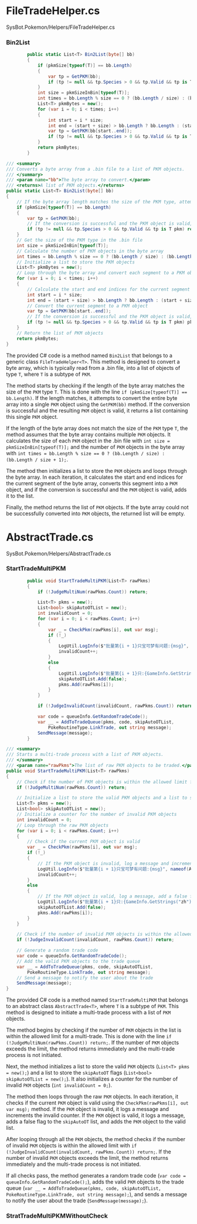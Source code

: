 ﻿# FileTradeHelper.cs

SysBot.Pokemon/Helpers/FileTradeHelper.cs

### Bin2List

```csharp
        public static List<T> Bin2List(byte[] bb)
        {
            if (pkmSize[typeof(T)] == bb.Length)
            {
                var tp = GetPKM(bb);
                if (tp != null && tp.Species > 0 && tp.Valid && tp is T pkm) return new List<T>() { pkm };
            }
            int size = pkmSizeInBin[typeof(T)];
            int times = bb.Length % size == 0 ? (bb.Length / size) : (bb.Length / size + 1);
            List<T> pkmBytes = new();
            for (var i = 0; i < times; i++)
            {
                int start = i * size;
                int end = (start + size) > bb.Length ? bb.Length : (start + size);
                var tp = GetPKM(bb[start..end]);
                if (tp != null && tp.Species > 0 && tp.Valid && tp is T pkm) pkmBytes.Add(pkm);
            }
            return pkmBytes;
        }
```

```csharp
/// <summary>
/// Converts a byte array from a .bin file to a list of PKM objects.
/// </summary>
/// <param name="bb">The byte array to convert.</param>
/// <returns>A list of PKM objects.</returns>
public static List<T> Bin2List(byte[] bb)
{
    // If the byte array length matches the size of the PKM type, attempt to convert the byte array to a PKM object
    if (pkmSize[typeof(T)] == bb.Length)
    {
        var tp = GetPKM(bb);
        // If the conversion is successful and the PKM object is valid, return a list containing the single PKM object
        if (tp != null && tp.Species > 0 && tp.Valid && tp is T pkm) return new List<T>() { pkm };
    }
    // Get the size of the PKM type in the .bin file
    int size = pkmSizeInBin[typeof(T)];
    // Calculate the number of PKM objects in the byte array
    int times = bb.Length % size == 0 ? (bb.Length / size) : (bb.Length / size + 1);
    // Initialize a list to store the PKM objects
    List<T> pkmBytes = new();
    // Loop through the byte array and convert each segment to a PKM object
    for (var i = 0; i < times; i++)
    {
        // Calculate the start and end indices for the current segment
        int start = i * size;
        int end = (start + size) > bb.Length ? bb.Length : (start + size);
        // Convert the current segment to a PKM object
        var tp = GetPKM(bb[start..end]);
        // If the conversion is successful and the PKM object is valid, add it to the list
        if (tp != null && tp.Species > 0 && tp.Valid && tp is T pkm) pkmBytes.Add(pkm);
    }
    // Return the list of PKM objects
    return pkmBytes;
}
```

The provided C# code is a method named `Bin2List` that belongs to a generic class `FileTradeHelper<T>`. This method is
designed to convert a byte array, which is typically read from a .bin file, into a list of objects of type `T`,
where `T` is a subtype of `PKM`.

The method starts by checking if the length of the byte array matches the size of the `PKM` type `T`. This is done with
the line `if (pkmSize[typeof(T)] == bb.Length)`. If the length matches, it attempts to convert the entire byte array
into a single `PKM` object using the `GetPKM(bb)` method. If the conversion is successful and the resulting `PKM` object
is valid, it returns a list containing this single `PKM` object.

If the length of the byte array does not match the size of the `PKM` type `T`, the method assumes that the byte array
contains multiple `PKM` objects. It calculates the size of each `PKM` object in the .bin file
with `int size = pkmSizeInBin[typeof(T)];` and the number of `PKM` objects in the byte array
with `int times = bb.Length % size == 0 ? (bb.Length / size) : (bb.Length / size + 1);`.

The method then initializes a list to store the `PKM` objects and loops through the byte array. In each iteration, it
calculates the start and end indices for the current segment of the byte array, converts this segment into a `PKM`
object, and if the conversion is successful and the `PKM` object is valid, adds it to the list.

Finally, the method returns the list of `PKM` objects. If the byte array could not be successfully converted into `PKM`
objects, the returned list will be empty.

# AbstractTrade.cs

SysBot.Pokemon/Helpers/AbstractTrade.cs

### StartTradeMultiPKM
```csharp
        public void StartTradeMultiPKM(List<T> rawPkms)
        {
            if (!JudgeMultiNum(rawPkms.Count)) return;

            List<T> pkms = new();
            List<bool> skipAutoOTList = new();
            int invalidCount = 0;
            for (var i = 0; i < rawPkms.Count; i++)
            {
                var _ = CheckPkm(rawPkms[i], out var msg);
                if (!_)
                {
                    LogUtil.LogInfo($"批量第{i + 1}只宝可梦有问题:{msg}", nameof(AbstractTrade<T>));
                    invalidCount++;
                }
                else
                {
                    LogUtil.LogInfo($"批量第{i + 1}只:{GameInfo.GetStrings("zh").Species[rawPkms[i].Species]}", nameof(AbstractTrade<T>));
                    skipAutoOTList.Add(false);
                    pkms.Add(rawPkms[i]);
                }
            }

            if (!JudgeInvalidCount(invalidCount, rawPkms.Count)) return;

            var code = queueInfo.GetRandomTradeCode();
            var __ = AddToTradeQueue(pkms, code, skipAutoOTList,
                PokeRoutineType.LinkTrade, out string message);
            SendMessage(message);
        }
```

```csharp
/// <summary>
/// Starts a multi-trade process with a list of PKM objects.
/// </summary>
/// <param name="rawPkms">The list of raw PKM objects to be traded.</param>
public void StartTradeMultiPKM(List<T> rawPkms)
{
    // Check if the number of PKM objects is within the allowed limit for a multi-trade
    if (!JudgeMultiNum(rawPkms.Count)) return;

    // Initialize a list to store the valid PKM objects and a list to store the skipAutoOT flags
    List<T> pkms = new();
    List<bool> skipAutoOTList = new();
    // Initialize a counter for the number of invalid PKM objects
    int invalidCount = 0;
    // Loop through the raw PKM objects
    for (var i = 0; i < rawPkms.Count; i++)
    {
        // Check if the current PKM object is valid
        var _ = CheckPkm(rawPkms[i], out var msg);
        if (!_)
        {
            // If the PKM object is invalid, log a message and increment the invalid counter
            LogUtil.LogInfo($"批量第{i + 1}只宝可梦有问题:{msg}", nameof(AbstractTrade<T>));
            invalidCount++;
        }
        else
        {
            // If the PKM object is valid, log a message, add a false flag to the skipAutoOT list, and add the PKM object to the valid list
            LogUtil.LogInfo($"批量第{i + 1}只:{GameInfo.GetStrings("zh").Species[rawPkms[i].Species]}", nameof(AbstractTrade<T>));
            skipAutoOTList.Add(false);
            pkms.Add(rawPkms[i]);
        }
    }

    // Check if the number of invalid PKM objects is within the allowed limit
    if (!JudgeInvalidCount(invalidCount, rawPkms.Count)) return;

    // Generate a random trade code
    var code = queueInfo.GetRandomTradeCode();
    // Add the valid PKM objects to the trade queue
    var __ = AddToTradeQueue(pkms, code, skipAutoOTList,
        PokeRoutineType.LinkTrade, out string message);
    // Send a message to notify the user about the trade
    SendMessage(message);
}
```

The provided C# code is a method named `StartTradeMultiPKM` that belongs to an abstract class `AbstractTrade<T>`,
where `T` is a subtype of `PKM`. This method is designed to initiate a multi-trade process with a list of `PKM` objects.

The method begins by checking if the number of `PKM` objects in the list is within the allowed limit for a multi-trade.
This is done with the line `if (!JudgeMultiNum(rawPkms.Count)) return;`. If the number of `PKM` objects exceeds the
limit, the method returns immediately and the multi-trade process is not initiated.

Next, the method initializes a list to store the valid `PKM` objects (`List<T> pkms = new();`) and a list to store
the `skipAutoOT` flags (`List<bool> skipAutoOTList = new();`). It also initializes a counter for the number of
invalid `PKM` objects (`int invalidCount = 0;`).

The method then loops through the raw `PKM` objects. In each iteration, it checks if the current `PKM` object is valid
using the `CheckPkm(rawPkms[i], out var msg);` method. If the `PKM` object is invalid, it logs a message and increments
the invalid counter. If the `PKM` object is valid, it logs a message, adds a false flag to the `skipAutoOT` list, and
adds the `PKM` object to the valid list.

After looping through all the `PKM` objects, the method checks if the number of invalid `PKM` objects is within the
allowed limit with `if (!JudgeInvalidCount(invalidCount, rawPkms.Count)) return;`. If the number of invalid `PKM`
objects exceeds the limit, the method returns immediately and the multi-trade process is not initiated.

If all checks pass, the method generates a random trade code (`var code = queueInfo.GetRandomTradeCode();`), adds the
valid `PKM` objects to the trade
queue (`var __ = AddToTradeQueue(pkms, code, skipAutoOTList, PokeRoutineType.LinkTrade, out string message);`), and
sends a message to notify the user about the trade (`SendMessage(message);`).


### StratTradeMultiPKMWithoutCheck



